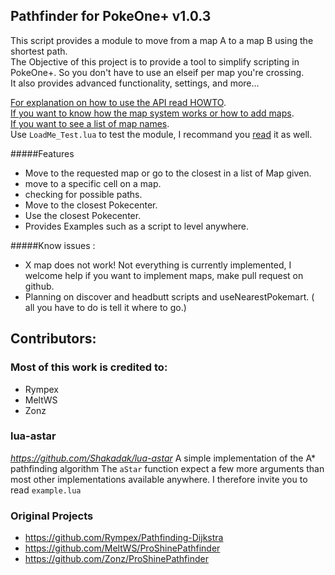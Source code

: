 ## Pathfinder for PokeOne+ v1.0.3
This script provides a module to move from a map A to a map B using the shortest path.  
The Objective of this project is to provide a tool to simplify scripting in PokeOne+. So you don't have to use an elseif per map you're crossing.  
It also provides advanced functionality, settings, and more...  

[For explanation on how to use the API read HOWTO](https://github.com/Crazy3001/PokeOnePlus-PathFinder/blob/master/Documentation/HOWTO.md).  
[If you want to know how the map system works or how to add maps](https://github.com/Crazy3001/PokeOnePlus-PathFinder/blob/master/Documentation/ADDINGMAPS.md).  
[If you want to see a list of map names](https://github.com/Crazy3001/PokeOnePlus-PathFinder/blob/master/Documentation/KANTOMAPLIST.md).  
Use `LoadMe_Test.lua` to test the module, I recommand you [read](https://github.com/Crazy3001/PokeOnePlus-PathFinder/blob/master/LoadMe_Test.lua) it as well. 

#####Features

* Move to the requested map or go to the closest in a list of Map given.
* move to a specific cell on a map.
* checking for possible paths.
* Move to the closest Pokecenter.
* Use the closest Pokecenter.
* Provides Examples such as a script to level anywhere.

#####Know issues :

* X map does not work! Not everything is currently implemented, I welcome help if you want to implement maps, make pull request on github.
* Planning on discover and headbutt scripts and useNearestPokemart. ( all you have to do is tell it where to go.)

## Contributors:

### Most of this work is credited to:
- Rympex
- MeltWS
- Zonz

### lua-astar
*https://github.com/Shakadak/lua-astar*
A simple implementation of the A* pathfinding algorithm
The `aStar` function expect a few more arguments than most other implementations available anywhere.
I therefore invite you to read `example.lua`

### Original Projects
- https://github.com/Rympex/Pathfinding-Dijkstra
- https://github.com/MeltWS/ProShinePathfinder
- https://github.com/Zonz/ProShinePathfinder
